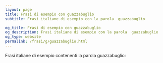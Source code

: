 ```yaml
---
layout: page
title: Frasi di esempio con guazzabuglio 
subtitle: Frasi italiane di esempio con la parola  guazzabuglio

og_title: Frasi di esempio con guazzabuglio 
og_description: Frasi italiane di esempio con la parola  guazzabuglio
og_type: website
permalink: /frasi/g/guazzabuglio.html
---
```


Frasi italiane di esempio contenenti la parola guazzabuglio:


